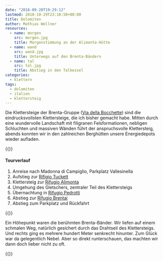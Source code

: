 ```yaml
---
date: "2018-09-20T19:29:12"
lastmod: 2018-10-29T23:18:58+00:00
title: Dolomiten
author: Mathias Wellner
resources:
  - name: morgen
    src: morgen.jpg
    title: Morgenstimmung an der Alimonta-Hütte
  - name: wand
    src: wand.jpg
    title: Unterwegs auf den Brenta-Bändern
  - name: tal
    src: tal.jpg
    title: Abstieg in den Talkessel
categories:
  - klettern
tags:
  - dolomiten
  - italien
  - klettersteig
---
```

Die Klettersteige der Brenta-Gruppe ([Via della Bocchette](https://www.outdooractive.com/de/klettersteig/madonna-di-campiglio-pinzolo-val-rendena/via-delle-bocchette-die-brentadurchquerung/5270905/)) sind die eindrucksvollsten Klettersteige, die ich bisher gemacht habe. Mitten durch eine wundervolle Landschaft mit filigranen Felsformationen, nebligen Schluchten und massiven Wänden führt der anspruchsvolle Klettersteig, abends konnten wir in den zahlreichen Berghütten unsere Energiedepots wieder aufladen.
<!--more-->

{{<responsive-image name="morgen" class="wide">}}

#### Tourverlauf
1. Anreise nach Madonna di Campiglio, Parkplatz Vallesinella
2. Aufstieg zur [Rifigio Tuckett](http://www.rifugio-tuckett.it/en/)
3. Klettersteig zur [Rifugio Alimonta](http://www.rifugioalimonta.it/)
4. Umgehung des Gletschers, zentraler Teil des Klettersteigs
5. Übernachtung in [Rifugio Pedrotti](http://www.rifugiotosapedrotti.it/)
6. Abstieg zur [Rifugio Brentai](http://www.dolomitibrenta.it/de/Brentei%20Huette..htm)
7. Abstieg zum Parkplatz und Rückfahrt

{{<responsive-image name="wand">}}

Ein Höhepunkt waren die berühmten Brenta-Bänder. Wir liefen auf einem schmalen Weg, natürlich gesichert durch das Drahtseil des Klettersteigs. Und rechts ging es mehrere hundert Meter senkrecht hinunter. Zum Glück war da gelegentlich Nebel. Aber so direkt runterschauen, das machten wir dann doch lieber nicht zu oft. 

{{<responsive-image name="tal" class="wide">}}
